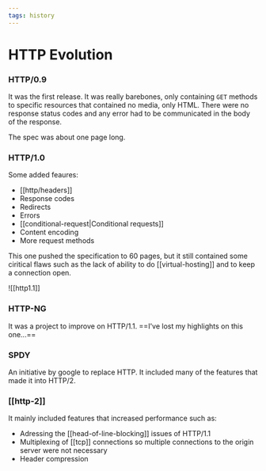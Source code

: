 ```yaml
---
tags: history
---
```


# HTTP Evolution

### HTTP/0.9
It was the first release. It was really barebones, only containing `GET` methods to specific resources that contained no media, only HTML. There were no response status codes and any error had to be communicated in the body of the response.

The spec was about one page long.

### HTTP/1.0
Some added feaures:

* [[http/headers]]
* Response codes
* Redirects
* Errors
* [[conditional-request|Conditional requests]]
* Content encoding
* More request methods

This one pushed the specification to 60 pages, but it still contained some ciritical flaws such as the lack of ability to do [[virtual-hosting]] and to keep a connection open.

![[http1.1]]

### HTTP-NG
It was a project to improve on HTTP/1.1. ==I've lost my highlights on this one...==

### SPDY
An initiative by google to replace HTTP. It included many of the features that made it into HTTP/2.

### [[http-2]]
It mainly included features that increased performance such as:

* Adressing the [[head-of-line-blocking]] issues of HTTP/1.1
* Multiplexing of [[tcp]] connections so multiple connections to the origin server were not necessary
* Header compression
